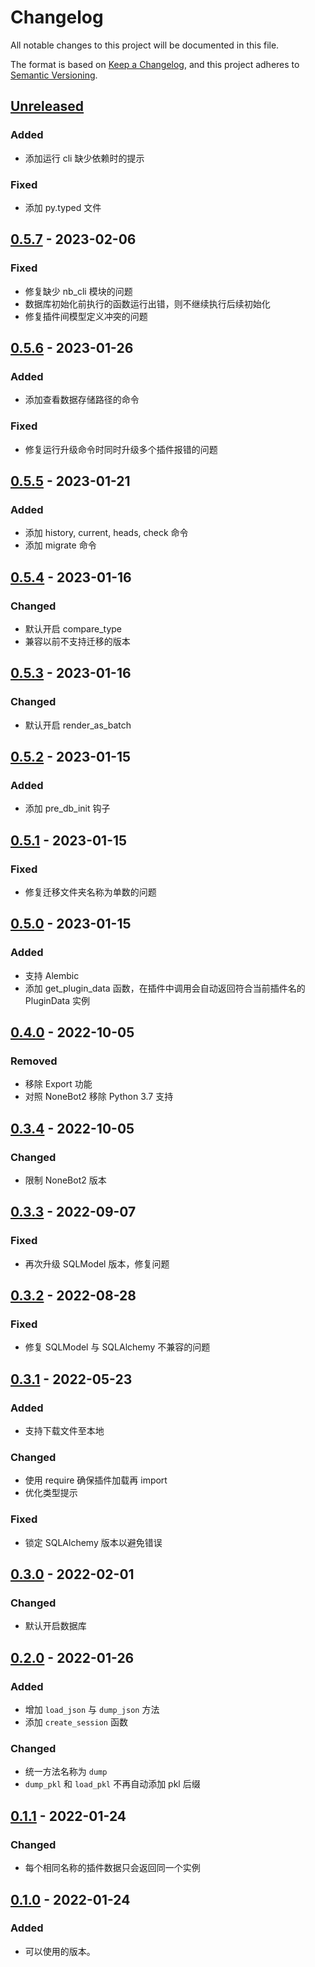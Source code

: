 # Changelog

All notable changes to this project will be documented in this file.

The format is based on [Keep a Changelog](https://keepachangelog.com/zh-CN/1.0.0/),
and this project adheres to [Semantic Versioning](https://semver.org/lang/zh-CN/spec/v2.0.0.html).

## [Unreleased]

### Added

- 添加运行 cli 缺少依赖时的提示

### Fixed

- 添加 py.typed 文件

## [0.5.7] - 2023-02-06

### Fixed

- 修复缺少 nb_cli 模块的问题
- 数据库初始化前执行的函数运行出错，则不继续执行后续初始化
- 修复插件间模型定义冲突的问题

## [0.5.6] - 2023-01-26

### Added

- 添加查看数据存储路径的命令

### Fixed

- 修复运行升级命令时同时升级多个插件报错的问题

## [0.5.5] - 2023-01-21

### Added

- 添加 history, current, heads, check 命令
- 添加 migrate 命令

## [0.5.4] - 2023-01-16

### Changed

- 默认开启 compare_type
- 兼容以前不支持迁移的版本

## [0.5.3] - 2023-01-16

### Changed

- 默认开启 render_as_batch

## [0.5.2] - 2023-01-15

### Added

- 添加 pre_db_init 钩子

## [0.5.1] - 2023-01-15

### Fixed

- 修复迁移文件夹名称为单数的问题

## [0.5.0] - 2023-01-15

### Added

- 支持 Alembic
- 添加 get_plugin_data 函数，在插件中调用会自动返回符合当前插件名的 PluginData 实例

## [0.4.0] - 2022-10-05

### Removed

- 移除 Export 功能
- 对照 NoneBot2 移除 Python 3.7 支持

## [0.3.4] - 2022-10-05

### Changed

- 限制 NoneBot2 版本

## [0.3.3] - 2022-09-07

### Fixed

- 再次升级 SQLModel 版本，修复问题

## [0.3.2] - 2022-08-28

### Fixed

- 修复 SQLModel 与 SQLAlchemy 不兼容的问题

## [0.3.1] - 2022-05-23

### Added

- 支持下载文件至本地

### Changed

- 使用 require 确保插件加载再 import
- 优化类型提示

### Fixed

- 锁定 SQLAlchemy 版本以避免错误

## [0.3.0] - 2022-02-01

### Changed

- 默认开启数据库

## [0.2.0] - 2022-01-26

### Added

- 增加 `load_json` 与 `dump_json` 方法
- 添加 `create_session` 函数

### Changed

- 统一方法名称为 `dump`
- `dump_pkl` 和 `load_pkl` 不再自动添加 pkl 后缀

## [0.1.1] - 2022-01-24

### Changed

- 每个相同名称的插件数据只会返回同一个实例

## [0.1.0] - 2022-01-24

### Added

- 可以使用的版本。

[unreleased]: https://github.com/he0119/nonebot-plugin-datastore/compare/v0.5.7...HEAD
[0.5.7]: https://github.com/he0119/nonebot-plugin-datastore/compare/v0.5.6...v0.5.7
[0.5.6]: https://github.com/he0119/nonebot-plugin-datastore/compare/v0.5.5...v0.5.6
[0.5.5]: https://github.com/he0119/nonebot-plugin-datastore/compare/v0.5.4...v0.5.5
[0.5.4]: https://github.com/he0119/nonebot-plugin-datastore/compare/v0.5.3...v0.5.4
[0.5.3]: https://github.com/he0119/nonebot-plugin-datastore/compare/v0.5.2...v0.5.3
[0.5.2]: https://github.com/he0119/nonebot-plugin-datastore/compare/v0.5.1...v0.5.2
[0.5.1]: https://github.com/he0119/nonebot-plugin-datastore/compare/v0.5.0...v0.5.1
[0.5.0]: https://github.com/he0119/nonebot-plugin-datastore/compare/v0.4.0...v0.5.0
[0.4.0]: https://github.com/he0119/nonebot-plugin-datastore/compare/v0.3.4...v0.4.0
[0.3.4]: https://github.com/he0119/nonebot-plugin-datastore/compare/v0.3.3...v0.3.4
[0.3.3]: https://github.com/he0119/nonebot-plugin-datastore/compare/v0.3.2...v0.3.3
[0.3.2]: https://github.com/he0119/nonebot-plugin-datastore/compare/v0.3.1...v0.3.2
[0.3.1]: https://github.com/he0119/nonebot-plugin-datastore/compare/v0.3.0...v0.3.1
[0.3.0]: https://github.com/he0119/nonebot-plugin-datastore/compare/v0.2.0...v0.3.0
[0.2.0]: https://github.com/he0119/nonebot-plugin-datastore/compare/v0.1.1...v0.2.0
[0.1.1]: https://github.com/he0119/nonebot-plugin-datastore/compare/v0.1.0...v0.1.1
[0.1.0]: https://github.com/he0119/nonebot-plugin-datastore/releases/tag/v0.1.0
